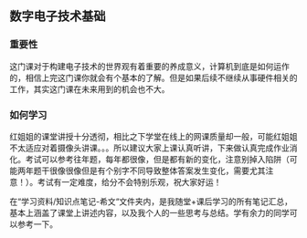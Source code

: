 ## 数字电子技术基础

### 重要性

这门课对于构建电子技术的世界观有着重要的养成意义，计算机到底是如何运作的，相信上完这门课你就会有个基本的了解。但是如果后续不继续从事硬件相关的工作，其实这门课在未来用到的机会也不大。

### 如何学习

红姐姐的课堂讲授十分透彻，相比之下学堂在线上的网课质量却一般，可能红姐姐不太适应对着摄像头讲课。。。所以建议大家上课认真听讲，下来做认真完成作业消化。考试可以参考往年题，每年都很像，但是都有新的变化，注意别掉入陷阱（可能两年题干很像很像但是有个别字不同导致整体答案发生变化，需要尤其注意！）。考试有一定难度，给分不会特别乐观，祝大家好运！

在“学习资料/知识点笔记-希文“文件夹内，是我随堂+课后学习的所有笔记汇总，基本上涵盖了课堂上讲述内容，以及我个人的一些思考与总结。学有余力的同学可以参考一下。
